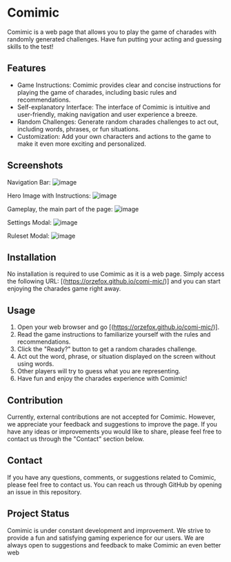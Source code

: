 # Comimic

Comimic is a web page that allows you to play the game of charades with randomly generated challenges. Have fun putting your acting and guessing skills to the test!

## Features

- Game Instructions: Comimic provides clear and concise instructions for playing the game of charades, including basic rules and recommendations.
- Self-explanatory Interface: The interface of Comimic is intuitive and user-friendly, making navigation and user experience a breeze.
- Random Challenges: Generate random charades challenges to act out, including words, phrases, or fun situations.
- Customization: Add your own characters and actions to the game to make it even more exciting and personalized.

## Screenshots

Navigation Bar:
![image](https://github.com/OrzeFox/comi-mic/assets/131179327/99b2d73a-650f-43bb-b613-b1be83334294)

Hero Image with Instructions:
![image](https://github.com/OrzeFox/comi-mic/assets/131179327/c789802e-4926-4296-812e-086b76b7439f)

Gameplay, the main part of the page:
![image](https://github.com/OrzeFox/comi-mic/assets/131179327/a1c42de5-ff3f-4169-9be2-76ef46841f6a)

Settings Modal:
![image](https://github.com/OrzeFox/comi-mic/assets/131179327/8cfbf1be-dd9a-42c2-a00a-3b0d2091e339)

Ruleset Modal:
![image](https://github.com/OrzeFox/comi-mic/assets/131179327/426a86cb-f668-45bd-a70d-b6621007d308)

## Installation

No installation is required to use Comimic as it is a web page. Simply access the following URL: [(https://orzefox.github.io/comi-mic/)] and you can start enjoying the charades game right away.

## Usage

1. Open your web browser and go [(https://orzefox.github.io/comi-mic/)].
2. Read the game instructions to familiarize yourself with the rules and recommendations.
3. Click the "Ready?" button to get a random charades challenge.
4. Act out the word, phrase, or situation displayed on the screen without using words.
5. Other players will try to guess what you are representing.
6. Have fun and enjoy the charades experience with Comimic!

## Contribution

Currently, external contributions are not accepted for Comimic. However, we appreciate your feedback and suggestions to improve the page. If you have any ideas or improvements you would like to share, please feel free to contact us through the "Contact" section below.


## Contact

If you have any questions, comments, or suggestions related to Comimic, please feel free to contact us. You can reach us through GitHub by opening an issue in this repository.


## Project Status

Comimic is under constant development and improvement. We strive to provide a fun and satisfying gaming experience for our users. We are always open to suggestions and feedback to make Comimic an even better web
